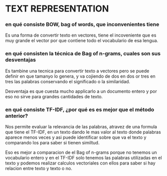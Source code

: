 # TEXT REPRESENTATION

### **en qué consiste BOW, bag of words, que inconvenientes tiene**
Es una forma de convertir texto en vectores, tiene el incoveniente que es muy grande el vector por que contiene todo el vocabulario de esa lengua.
### **en qué consisten la técnica de Bag of n-grams, cuales son sus desventajas**
Es tambine una tecnica para convertir texto a vectores pero se puede definir en que tamanyo lo genera, y va cojiendo de dos en dos or tres en tres las palabras conservando el significado o la similaridad.

Desventaja es que cuesta mucho applicarlo a un documento entero y por eso no sirve para grandes cantidades de texto.
### **en qué consiste TF-IDF, ¿por qué es es mejor que el método anterior?**
Nos permite evaluar la relevancia de las palabras, atravez de una formula que tiene el TF-IDF, en un texto dando le mas valor al texto donde palabras aparece menos veces y asi puede identificar sobre que va el texto y comparando los para saber si tienen similtud.

Eso es mejor a comparacion de el Bag of n-grams porque no tenemos un vocabulario entero y en el TF-IDF solo tenemos las palabras utilizadas en el texto y podemos realizar calculos vectoriales con ellos para saber si hay relacion entre texto y texto o no.

